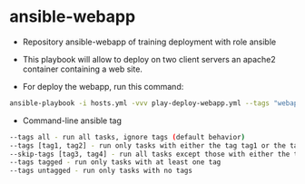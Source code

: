 # ansible-webapp
- Repository ansible-webapp of training deployment with role ansible
- This playbook will allow to deploy on two client servers an apache2 container containing a web site.

- For deploy the webapp, run this command:
```sh
ansible-playbook -i hosts.yml -vvv play-deploy-webapp.yml --tags "webapp"
```
- Command-line ansible tag
```sh
--tags all - run all tasks, ignore tags (default behavior)
--tags [tag1, tag2] - run only tasks with either the tag tag1 or the tag tag2
--skip-tags [tag3, tag4] - run all tasks except those with either the tag tag3 or the tag tag4
--tags tagged - run only tasks with at least one tag
--tags untagged - run only tasks with no tags
```